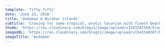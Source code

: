```yaml
---
template: 'fifty-fifty'
date: 'June 23, 2018'
title: 'Andaman & Nicobar islands'
subtitle: 'Craving for some tropical, exotic location with finest beaches and marine life then head towards Andaman & Nicobar islands'
thumb: 'https://res.cloudinary.com/blogs1/image/upload/v1543342560/blog1/thumbs/blissful-andamans.jpg'
imageURL: 'https://res.cloudinary.com/blogs1/image/upload/v1543340387/blog1/originals/blissful-andamans.jpg'
imageTitle: 'Andaman'
---
```

